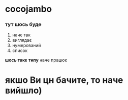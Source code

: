 # cocojambo

### тут шось буде

1. наче так
2. виглядає
3. нумерований
4. список

**шось таке**
**типу**
наче працює

# якшо Ви цн бачите, то наче вийшло)
